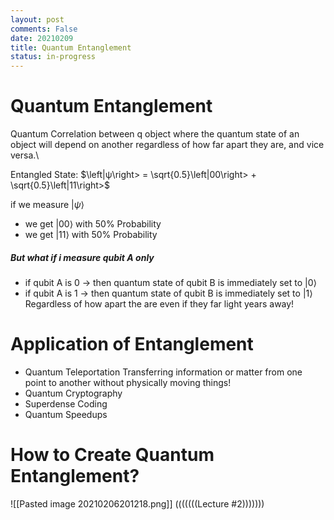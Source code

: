 ```yaml
---
layout: post
comments: False
date: 20210209
title: Quantum Entanglement
status: in-progress
---
```


# Quantum Entanglement
Quantum Correlation between q object where the quantum state of an object will depend on another regardless of how far apart they are, and vice versa.\

Entangled State: $\left|ψ\right> = \sqrt{0.5}\left|00\right> + \sqrt{0.5}\left|11\right>$

if we measure $\left|ψ\right>$
* we get $\left|00\right>$ with 50% Probability
* we get $\left|11\right>$ with 50% Probability

#####  But what if i measure qubit A only 
* if qubit A is 0 $\rightarrow$ then quantum state of qubit B is immediately set to $\left|0\right>$
* if qubit A is 1 $\rightarrow$ then quantum state of qubit B is immediately set to $\left|1\right>$
Regardless of how apart the are even if they far light years away!


# Application of Entanglement
* Quantum Teleportation
 Transferring information or matter from one point to another without physically moving things!
* Quantum Cryptography
* Superdense Coding
* Quantum Speedups


# How to Create Quantum Entanglement?
![[Pasted image 20210206201218.png]]
(((((((Lecture #2)))))))